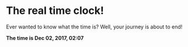 # The real time clock!

Ever wanted to know what the time is? Well, your journey is about to end!

**The time is Dec 02, 2017, 02:07**